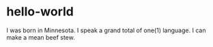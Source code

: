 # hello-world
I was born in Minnesota. I speak a grand total of one(1) language. I can make a mean beef stew. 
